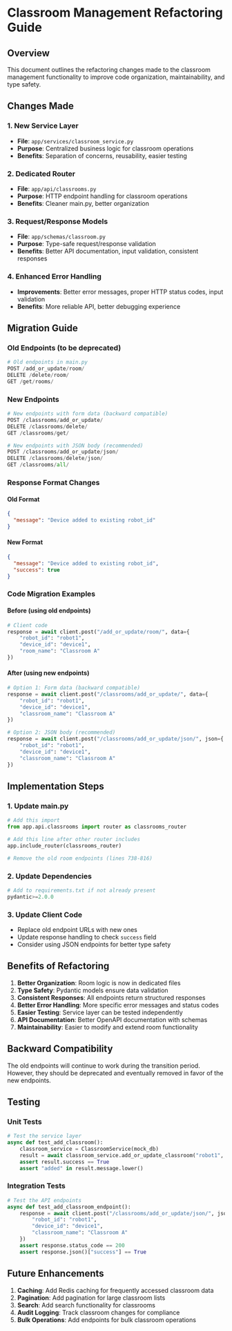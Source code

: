 # Classroom Management Refactoring Guide

## Overview

This document outlines the refactoring changes made to the classroom management functionality to improve code organization, maintainability, and type safety.

## Changes Made

### 1. **New Service Layer**
- **File**: `app/services/classroom_service.py`
- **Purpose**: Centralized business logic for classroom operations
- **Benefits**: Separation of concerns, reusability, easier testing

### 2. **Dedicated Router**
- **File**: `app/api/classrooms.py`
- **Purpose**: HTTP endpoint handling for classroom operations
- **Benefits**: Cleaner main.py, better organization

### 3. **Request/Response Models**
- **File**: `app/schemas/classroom.py`
- **Purpose**: Type-safe request/response validation
- **Benefits**: Better API documentation, input validation, consistent responses

### 4. **Enhanced Error Handling**
- **Improvements**: Better error messages, proper HTTP status codes, input validation
- **Benefits**: More reliable API, better debugging experience

## Migration Guide

### Old Endpoints (to be deprecated)

```python
# Old endpoints in main.py
POST /add_or_update/room/
DELETE /delete/room/
GET /get/rooms/
```

### New Endpoints

```python
# New endpoints with form data (backward compatible)
POST /classrooms/add_or_update/
DELETE /classrooms/delete/
GET /classrooms/get/

# New endpoints with JSON body (recommended)
POST /classrooms/add_or_update/json/
DELETE /classrooms/delete/json/
GET /classrooms/all/
```

### Response Format Changes

#### Old Format
```json
{
  "message": "Device added to existing robot_id"
}
```

#### New Format
```json
{
  "message": "Device added to existing robot_id",
  "success": true
}
```

### Code Migration Examples

#### Before (using old endpoints)
```python
# Client code
response = await client.post("/add_or_update/room/", data={
    "robot_id": "robot1",
    "device_id": "device1", 
    "room_name": "Classroom A"
})
```

#### After (using new endpoints)
```python
# Option 1: Form data (backward compatible)
response = await client.post("/classrooms/add_or_update/", data={
    "robot_id": "robot1",
    "device_id": "device1",
    "classroom_name": "Classroom A"
})

# Option 2: JSON body (recommended)
response = await client.post("/classrooms/add_or_update/json/", json={
    "robot_id": "robot1",
    "device_id": "device1",
    "classroom_name": "Classroom A"
})
```

## Implementation Steps

### 1. Update main.py
```python
# Add this import
from app.api.classrooms import router as classrooms_router

# Add this line after other router includes
app.include_router(classrooms_router)

# Remove the old room endpoints (lines 738-816)
```

### 2. Update Dependencies
```python
# Add to requirements.txt if not already present
pydantic>=2.0.0
```

### 3. Update Client Code
- Replace old endpoint URLs with new ones
- Update response handling to check `success` field
- Consider using JSON endpoints for better type safety

## Benefits of Refactoring

1. **Better Organization**: Room logic is now in dedicated files
2. **Type Safety**: Pydantic models ensure data validation
3. **Consistent Responses**: All endpoints return structured responses
4. **Better Error Handling**: More specific error messages and status codes
5. **Easier Testing**: Service layer can be tested independently
6. **API Documentation**: Better OpenAPI documentation with schemas
7. **Maintainability**: Easier to modify and extend room functionality

## Backward Compatibility

The old endpoints will continue to work during the transition period. However, they should be deprecated and eventually removed in favor of the new endpoints.

## Testing

### Unit Tests
```python
# Test the service layer
async def test_add_classroom():
    classroom_service = ClassroomService(mock_db)
    result = await classroom_service.add_or_update_classroom("robot1", "device1", "Classroom A")
    assert result.success == True
    assert "added" in result.message.lower()
```

### Integration Tests
```python
# Test the API endpoints
async def test_add_classroom_endpoint():
    response = await client.post("/classrooms/add_or_update/json/", json={
        "robot_id": "robot1",
        "device_id": "device1",
        "classroom_name": "Classroom A"
    })
    assert response.status_code == 200
    assert response.json()["success"] == True
```

## Future Enhancements

1. **Caching**: Add Redis caching for frequently accessed classroom data
2. **Pagination**: Add pagination for large classroom lists
3. **Search**: Add search functionality for classrooms
4. **Audit Logging**: Track classroom changes for compliance
5. **Bulk Operations**: Add endpoints for bulk classroom operations 